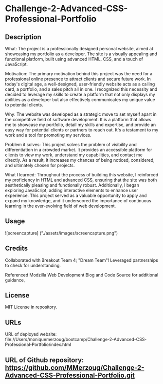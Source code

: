 # Challenge-2-Advanced-CSS-Professional-Portfolio

## Description

What: The project is a professionally designed personal website, aimed at showcasing my portfolio as a developer. The site is a visually appealing and functional platform, built using advanced HTML, CSS, and a touch of JavaScript.

Motivation: The primary motivation behind this project was the need for a professional online presence to attract clients and secure future work. In today's digital age, a well-designed, user-friendly website acts as a calling card, a portfolio, and a sales pitch all in one. I recognized this necessity and decided to leverage my skills to create a platform that not only displays my abilities as a developer but also effectively communicates my unique value to potential clients.

Why: The website was developed as a strategic move to set myself apart in the competitive field of software development. It is a platform that allows me to showcase my portfolio, detail my skills and expertise, and provide an easy way for potential clients or partners to reach out. It's a testament to my work and a tool for promoting my services.

Problem it solves: This project solves the problem of visibility and differentiation in a crowded market. It provides an accessible platform for clients to view my work, understand my capabilities, and contact me directly. As a result, it increases my chances of being noticed, considered, and ultimately chosen for projects.

What I learned: Throughout the process of building this website, I reinforced my proficiency in HTML and advanced CSS, ensuring that the site was both aesthetically pleasing and functionally robust. Additionally, I began exploring JavaScript, adding interactive elements to enhance user experience. This project served as a valuable opportunity to apply and expand my knowledge, and it underscored the importance of continuous learning in the ever-evolving field of web development.

## Usage

![screencapture] ("./assets/images/screencapture.png")


## Credits

Collaborated with Breakout Team 4; "Dream Team"! Leveraged partnerships to check for understanding.

Referenced Modzilla Web Development Blog and Code Source for additional guidance,

## License

MIT License in repository.

## URLs

URL of deployed website: file://Users/moniquemerzoug/bootcamp/Challenge-2-Advanced-CSS-Professional-Portfolio/index.html

URL of Github repository: https://github.com/MMerzoug/Challenge-2-Advanced-CSS-Professional-Portfolio.git
---